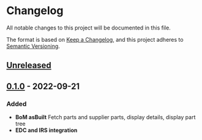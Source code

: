 # Changelog
All notable changes to this project will be documented in this file.

The format is based on [Keep a Changelog](https://keepachangelog.com/en/1.0.0/),
and this project adheres to [Semantic Versioning](https://semver.org/spec/v2.0.0.html).

## [Unreleased]

## [0.1.0] - 2022-09-21
### Added
- **BoM asBuilt** Fetch parts and supplier parts, display details, display part tree
- **EDC and IRS integration**

[Unreleased]: https://github.com/catenax-ng/product-traceability-foss-backend/compare/0.1.0...HEAD
[0.1.0]: https://github.com/catenax-ng/product-traceability-foss-backend/compare/0.1.0
